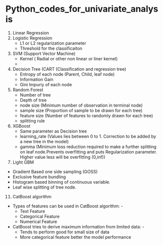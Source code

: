 ﻿# Python_codes_for_univariate_analysis
1. Linear Regression
2. Logistic Regression
   - L1 or L2 regularization parameter
   - Threshold for the classificaiton
4. SVM (Support Vector Machine)
   - Kernel ( Radial or other non linear or liner kernel)
   -  
6. Decision Tree (CART (Classification and regression tree)
   - Entropy of each node (Parent, Child, leaf node)
   - Information Gain 
   - Gini Impuriy of each node
7. Random Forest
   - Number of tree
   - Depth of tree
   - node size (Minimum number of observation in terminal node)
   - sample size (Proportion of sample to be drawn for each tree)
   - feature size (Number of features to randomly drawn for each tree)
   - splitting rule
8. XGBoost
   - Same parameter as Decision tree
   - learning_rate (Values lies between 0 to 1. Correction to be added by a new tree in the model)
   - gamma (Minimum loss reduction required to make a further splitting on leaf node.Prevents overfitting and puts Regularization parameter. Higher value less will be overfitting (0,inf))
10. Light GBM 
   - Gradient Based one side sampling (GOSS)
   - Exclusive feature bundling
   - Histogram based binning of continuous variable.
   - Leaf wise splitting of tree node.
11. CatBoost algorithm
   - Types of features can be used in CatBoost algorithm: -
      - Text Feature
      - Categorical Feature
      - Numerical Feature
   - CatBoost tries to derive maximum information from limited data: -
      - Tends to perform good for small size of data
      - More categorical feature better the model performance

